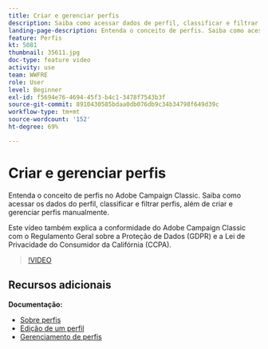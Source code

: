 ```yaml
---
title: Criar e gerenciar perfis
description: Saiba como acessar dados de perfil, classificar e filtrar perfis e criar e gerenciar perfis manualmente. Entenda a conformidade com o Regulamento Geral sobre a Proteção de Dados (GDPR) e a Lei de Privacidade do Consumidor da Califórnia (CCPA).
landing-page-description: Entenda o conceito de perfis. Saiba como acessar os dados do perfil, classificar e filtrar perfis, além de criar e gerenciar perfis manualmente. Saiba mais sobre GDPR e CCPA.
feature: Perfis
kt: 5081
thumbnail: 35611.jpg
doc-type: feature video
activity: use
team: WWFRE
role: User
level: Beginner
exl-id: f5694e76-4694-45f3-b4c1-3478f7543b3f
source-git-commit: 8910430585bdaa0db076db9c34b34798f649d39c
workflow-type: tm+mt
source-wordcount: '152'
ht-degree: 69%

---
```


# Criar e gerenciar perfis

Entenda o conceito de perfis no Adobe Campaign Classic. Saiba como acessar os dados do perfil, classificar e filtrar perfis, além de criar e gerenciar perfis manualmente.

Este vídeo também explica a conformidade do Adobe Campaign Classic com o Regulamento Geral sobre a Proteção de Dados (GDPR) e a Lei de Privacidade do Consumidor da Califórnia (CCPA).

>[!VIDEO](https://video.tv.adobe.com/v/35611?quality=12)

## Recursos adicionais

**Documentação:**

* [Sobre perfis](https://experienceleague.adobe.com/docs/campaign-classic/using/getting-started/profile-management/about-profiles.html?lang=en)
* [Edição de um perfil](https://experienceleague.adobe.com/docs/campaign-classic/using/getting-started/profile-management/editing-a-profile.html?lang=en)
* [Gerenciamento de perfis](https://experienceleague.adobe.com/docs/campaign-classic/using/getting-started/profile-management/adding-profiles.html?lang=en)
